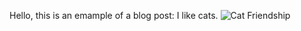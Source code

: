 Hello, this is an emample of a blog post: I like cats.
![Cat Friendship](/CMPTWebsite/IMG-2923.jpg)
